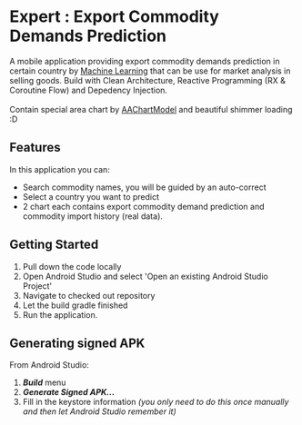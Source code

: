 # Expert : Export Commodity Demands Prediction
A mobile application providing export commodity demands prediction in certain country by <a href="https://github.com/rahilwisdom/Capstone-Project-BANGKIT-2021">Machine Learning</a> that can be use for market analysis in selling goods. Build with Clean Architecture, Reactive Programming (RX &amp; Coroutine Flow) and Depedency Injection. <br><br>Contain special area chart by <a href="https://github.com/AAChartModel/AAChartCore-Kotlin">AAChartModel</a> and beautiful shimmer loading :D

## Features
In this application you can:
* Search commodity names, you will be guided by an auto-correct
* Select a country you want to predict
* 2 chart each contains export commodity demand prediction and commodity import history (real data).

## Getting Started

1.  Pull down the code locally
2.  Open Android Studio and select 'Open an existing Android Studio Project'
3.  Navigate to checked out repository
4.  Let the build gradle finished
5.  Run the application.

## Generating signed APK
From Android Studio:
1. ***Build*** menu
2. ***Generate Signed APK...***
3. Fill in the keystore information *(you only need to do this once manually and then let Android Studio remember it)*
